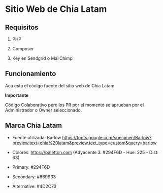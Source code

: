 # Sitio Web de Chia Latam

## Requisitos

1. PHP

2. Composer

3. Key en Sendgrid o MailChimp

## Funcionamiento

Acá esta el código fuente del sitio web de Chia Latam

**Importante**

Código Colaborativo pero los PR por el momento se aprueban por el Administrador o Owner seleccionado.

## Marca Chia Latam

- Fuente utilizada: Barlow 
https://fonts.google.com/specimen/Barlow?preview.text=chia%20latam&preview.text_type=custom&query=barlow

- Colores: https://paletton.com (Adyacente 3. #294F6D - Hue: 225 - Dist: 63)
 - Primary: #294F6D
 - Secondary: #669933
 - Alternative: #4D2C73
